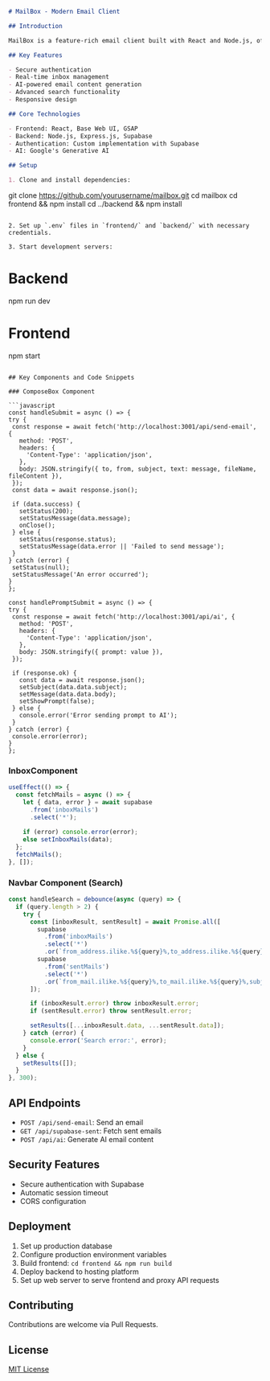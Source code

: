 

```markdown
# MailBox - Modern Email Client

## Introduction

MailBox is a feature-rich email client built with React and Node.js, offering real-time inbox updates, email composition, and advanced search capabilities.

## Key Features

- Secure authentication
- Real-time inbox management
- AI-powered email content generation
- Advanced search functionality
- Responsive design

## Core Technologies

- Frontend: React, Base Web UI, GSAP
- Backend: Node.js, Express.js, Supabase
- Authentication: Custom implementation with Supabase
- AI: Google's Generative AI

## Setup

1. Clone and install dependencies:
   ```
   git clone https://github.com/yourusername/mailbox.git
   cd mailbox
   cd frontend && npm install
   cd ../backend && npm install
   ```

2. Set up `.env` files in `frontend/` and `backend/` with necessary credentials.

3. Start development servers:
   ```
   # Backend
   npm run dev

   # Frontend
   npm start
   ```

## Key Components and Code Snippets

### ComposeBox Component

```javascript
const handleSubmit = async () => {
  try {
    const response = await fetch('http://localhost:3001/api/send-email', {
      method: 'POST',
      headers: {
        'Content-Type': 'application/json',
      },
      body: JSON.stringify({ to, from, subject, text: message, fileName, fileContent }),
    });
    const data = await response.json();
    
    if (data.success) {
      setStatus(200);
      setStatusMessage(data.message);
      onClose();
    } else {
      setStatus(response.status);
      setStatusMessage(data.error || 'Failed to send message');
    }
  } catch (error) {
    setStatus(null);
    setStatusMessage('An error occurred');
  }
};

const handlePromptSubmit = async () => {
  try {
    const response = await fetch('http://localhost:3001/api/ai', {
      method: 'POST',
      headers: {
        'Content-Type': 'application/json',
      },
      body: JSON.stringify({ prompt: value }),
    });

    if (response.ok) {
      const data = await response.json();
      setSubject(data.data.subject);
      setMessage(data.data.body);
      setShowPrompt(false);
    } else {
      console.error('Error sending prompt to AI');
    }
  } catch (error) {
    console.error(error);
  }
};
```

### InboxComponent

```javascript
useEffect(() => {
  const fetchMails = async () => {
    let { data, error } = await supabase
      .from('inboxMails')
      .select('*');
    
    if (error) console.error(error);
    else setInboxMails(data);
  };
  fetchMails();
}, []);
```

### Navbar Component (Search)

```javascript
const handleSearch = debounce(async (query) => {
  if (query.length > 2) {
    try {
      const [inboxResult, sentResult] = await Promise.all([
        supabase
          .from('inboxMails')
          .select('*')
          .or(`from_address.ilike.%${query}%,to_address.ilike.%${query}%,subject.ilike.%${query}%,body.ilike.%${query}%`),
        supabase
          .from('sentMails')
          .select('*')
          .or(`from_mail.ilike.%${query}%,to_mail.ilike.%${query}%,subject.ilike.%${query}%,message.ilike.%${query}%`)
      ]);

      if (inboxResult.error) throw inboxResult.error;
      if (sentResult.error) throw sentResult.error;

      setResults([...inboxResult.data, ...sentResult.data]);
    } catch (error) {
      console.error('Search error:', error);
    }
  } else {
    setResults([]);
  }
}, 300);
```

## API Endpoints

- `POST /api/send-email`: Send an email
- `GET /api/supabase-sent`: Fetch sent emails
- `POST /api/ai`: Generate AI email content

## Security Features

- Secure authentication with Supabase
- Automatic session timeout
- CORS configuration

## Deployment

1. Set up production database
2. Configure production environment variables
3. Build frontend: `cd frontend && npm run build`
4. Deploy backend to hosting platform
5. Set up web server to serve frontend and proxy API requests

## Contributing

Contributions are welcome via Pull Requests.

## License

[MIT License](LICENSE)
```
